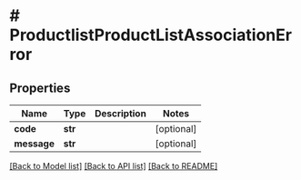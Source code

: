 # # ProductlistProductListAssociationError


## Properties 


Name | Type | Description | Notes
------------ | ------------- | ------------- | -------------
**code**| **str** |   | [optional]
**message**| **str** |   | [optional]


[[Back to Model list]](../../README.md#models) [[Back to API list]](../../README.md#endpoints) [[Back to README]](../../README.md)

